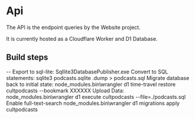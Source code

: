 # Api

The API is the endpoint queries by the Website project.

It is currently hosted as a Cloudflare Worker and D1 Database.

## Build steps
-- Export to sql-lite:
	Sqllite3DatabasePublisher.exe
Convert to SQL statements:
	sqlite3 podcasts.sqlite .dump  > podcasts.sql
Migrate database back to initial state:
	node_modules\.bin\wrangler d1 time-travel restore cultpodcasts --bookmark XXXXXX
Upload Data:
	node_modules\.bin\wrangler d1 execute cultpodcasts --file=./podcasts.sql
Enable full-text-search
	node_modules\.bin\wrangler d1 migrations apply cultpodcasts
